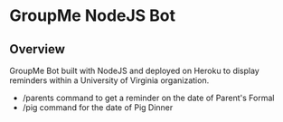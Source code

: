 # GroupMe NodeJS Bot

## Overview

GroupMe Bot built with NodeJS and deployed on Heroku to display reminders within a University of Virginia organization.

* /parents command to get a reminder on the date of Parent's Formal
* /pig command for the date of Pig Dinner


